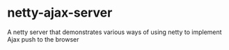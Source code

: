 netty-ajax-server
=================

A netty server that demonstrates various ways of using netty to implement Ajax push to the browser